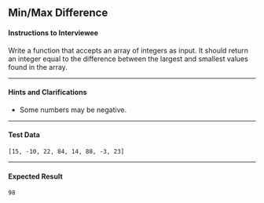 ## Min/Max Difference

#### Instructions to Interviewee
Write a function that accepts an array of integers as input. It should return an integer equal to the difference between the largest and smallest values found in the array.

---
#### Hints and Clarifications
- Some numbers may be negative.

---
#### Test Data
`[15, -10, 22, 84, 14, 88, -3, 23]`

---
#### Expected Result
```
98
```
